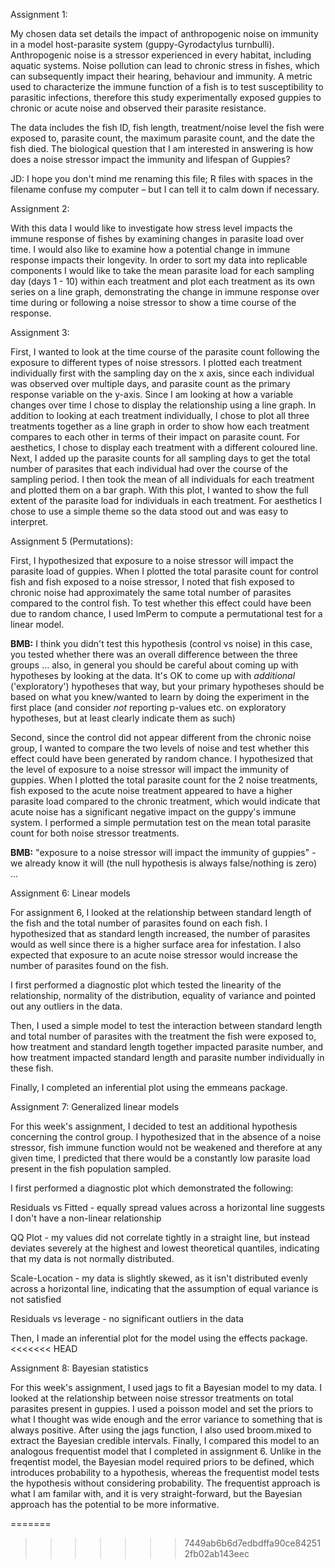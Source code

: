 Assignment 1:

My chosen data set details the impact of anthropogenic noise on immunity in a model host-parasite system (guppy-Gyrodactylus turnbulli). Anthropogenic noise is a stressor experienced in every habitat, including aquatic systems. Noise pollution can lead to chronic stress in fishes, which can subsequently impact their hearing, behaviour and immunity. A metric used to characterize the immune function of a fish is to test susceptibility to parasitic infections, therefore this study experimentally exposed guppies to chronic or acute noise and observed their parasite resistance. 

The data includes the fish ID, fish length, treatment/noise level the fish were exposed to, parasite count, the maximum parasite count, and the date the fish died. The biological question that I am interested in answering is how does a noise stressor impact the immunity and lifespan of Guppies? 

JD: I hope you don't mind me renaming this file; R files with spaces in the filename confuse my computer – but I can tell it to calm down if necessary.

Assignment 2:

With this data I would like to investigate how stress level impacts the immune response of fishes by examining changes in parasite load over time. I would also like to examine how a potential change in immune response impacts their longevity. In  order to sort my data into replicable components I would like to take the mean parasite load for each sampling day (days 1 - 10) within each treatment and plot each treatment as its own series on a line graph, demonstrating the change in immune response over time during or following a noise stressor to show a time course of the response. 


Assignment 3:

First, I wanted to look at the time course of the parasite count following the exposure to different types of noise stressors. I plotted each treatment individually first with the sampling day on the x axis, since each individual was observed over multiple days, and parasite count as the primary response variable on the y-axis. Since I am looking at how a variable changes over time I chose to display the relationship using a line graph. In addition to looking at each treatment individually, I chose to plot all three treatments together as a line graph in order to show how each treatment compares to each other in terms of their impact on parasite count. For aesthetics, I chose to display each treatment with a different coloured line. Next, I added up the parasite counts for all sampling days to get the total number of parasites that each individual had over the course of the sampling period. I then took the mean of all individuals for each treatment and plotted them on a bar graph. With this plot, I wanted to show the full extent of the parasite load for individuals in each treatment. For aesthetics I chose to use a simple theme so the data stood out and was easy to interpret. 


Assignment 5 (Permutations):

First, I hypothesized that exposure to a noise stressor will impact the parasite load of guppies. When I plotted the total parasite count for control fish and fish exposed to a noise stressor, I noted that fish exposed to chronic noise had approximately the same total number of parasites compared to the control fish. To test whether this effect could have been due to random chance, I used lmPerm to compute a permutational test for a linear model.

**BMB:** I think you didn't test this hypothesis (control vs noise) in this case, you tested whether there was an overall difference between the three groups ... also, in general you should be careful about coming up with hypotheses by looking at the data. It's OK to come up with *additional* ('exploratory') hypotheses that way, but your primary hypotheses should be based on what you knew/wanted to learn by doing the experiment in the first place (and consider *not* reporting p-values etc. on exploratory hypotheses, but at least clearly indicate them as such)

Second, since the control did not appear different from the chronic noise group, I wanted to compare the two levels of noise and test whether this effect could have been generated by random chance. I hypothesized that the level of exposure to a noise stressor will impact the immunity of guppies. When I plotted the total parasite count for the 2 noise treatments, fish exposed to the acute noise treatment appeared to have a higher parasite load compared to the chronic treatment, which would indicate that acute noise has a significant negative impact on the guppy's immune system. I performed a simple permutation test on the mean total parasite count for both noise stressor treatments.

**BMB:**  "exposure to a noise stressor will impact the immunity of guppies" - we already know it will (the null hypothesis is always false/nothing is zero) ...

Assignment 6: Linear models

For assignment 6, I looked at the relationship between standard length of the fish and the total number of parasites found on each fish. I hypothesized that as standard length increased, the number of parasites would as well since there is a higher surface area for infestation. I also expected that exposure to an acute noise stressor would increase the number of parasites found on the fish. 

I first performed a diagnostic plot which tested the linearity of the relationship, normality of the distribution, equality of variance and pointed out any outliers in the data. 

Then, I used a simple model to test the interaction between standard length and total number of parasites with the treatment the fish were exposed to, how treatment and standard length together impacted parasite number, and how treatment impacted standard length and parasite number individually in these fish. 

Finally, I completed an inferential plot using the emmeans package.


Assignment 7: Generalized linear models

For this week's assignment, I decided to test an additional hypothesis concerning the control group. I hypothesized that in the absence of a noise stressor, fish immune function would not be weakened and therefore at any given time, I predicted that there would be a constantly low parasite load present in the fish population sampled. 

I first performed a diagnostic plot which demonstrated the following: 

Residuals vs Fitted - equally spread values across a horizontal line suggests I don't have a non-linear relationship

QQ Plot - my values did not correlate tightly in a straight line, but instead deviates severely at the highest and lowest theoretical quantiles, indicating that my data is not normally distributed. 

Scale-Location - my data is slightly skewed, as it isn't distributed evenly across a horizontal line, indicating that the assumption of equal variance is not satisfied

Residuals vs leverage - no significant outliers in the data

Then, I made an inferential plot for the model using the effects package. 
<<<<<<< HEAD


Assignment 8: Bayesian statistics

For this week's assignment, I used jags to fit a Bayesian model to my data. I looked at the relationship between noise stressor treatments on total parasites present in guppies. I used a poisson model and set the priors to what I thought was wide enough and the error variance to something that is always positive. After using the jags function, I also used broom.mixed to extract the Bayesian credible intervals. Finally, I compared this model to an analogous frequentist model that I completed in assignment 6. Unlike in the freqentist model, the Bayesian model required priors to be defined, which introduces probability to a hypothesis, whereas the frequentist model tests the hypothesis without considering probability. The frequentist approach is what I am familar with, and it is very straight-forward, but the Bayesian approach has the potential to be more informative. 



=======
>>>>>>> 7449ab6b6d7edbdffa90ce842512fb02ab143eec
